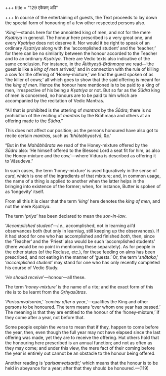 +++
title = "129 एकैकम् अपि"

+++
In course of the entertaining of guests, the Text proceeds to lay down
the special form of honouring of a few other respected persons also.

‘*King*’—stands here for the annointed king of men, and not for the mere
*Kṣatriya* in general. The honour here prescribed is a very great one,
and every *Kṣatriya* does not deserve it. Nor would it be right to speak
of an ordinary *Kṣatriya* along with the ‘accomplished student’ and the
‘teacher;’ for there can be no similarity between the honour accorded to
the Teacher and to an ordinary *Kṣatriya*. There are Vedic texts also
indicative of the same conclusion. For instance, in the
*Ātithyeṣṭi-Brāhmaṇa* we read—‘the guest is like a *king of men*
arrived;’ and in connection with the rule of killing a cow for the
offering of ‘Honey-mixture,’ we find the guest spoken of as ‘the killer
of cows;’ all which goes to show that the said offering is meant for the
*king of men*. Hence the honour here mentioned is to be paid to a king
of men, irrespective of his being a *Kṣatriya* or not. But so far as the
*Śūdra* king of men is concerned, no honours are to be paid to him which
are accompanied by the recitation of Vedic Mantras.

“All that is prohibited is the uttering of *mantras* by the *Śūdra*;
there is no prohibition of the reciting of *mantras* by the Brāhmaṇa and
others at an offering made to the *Śūdra*.”

This does not affect our position; as the persons honoured have also got
to recite certain *mantras*, such as ‘*bhūtebhyastvā*, &c.’

“But in the *Mahābhārata* we read of the Honey-mixture offered by the
*Śūdra* also: ‘He himself offered to the Blessed Lord a seat fit for
him, as also the Honey-mixture and the cow,’—where Vidura is described
as offering it to Vāsudeva.”

In such cases, the term ‘honey-mixture’ is used figuratively in the
sense of *curd*, which is one of the ingredients of that mixture; and,
in common usage, the name of a thing is applied to another when the
latter helps in the bringing into existence of the former; when, for
instance, Butter is spoken of as ‘longevity’ itself.

From all this it is clear that the term ‘*king*’ here denotes the *king
of men*, and not the mere *Kṣatriya*.

The term ‘*priya*’ has been declared to mean the *son-in-law*.

‘*Accomplished student*’—*i.e*., accomplished, not in learning ail’d
observances both (but only in learniug, still keeping up the
observances). If it had stood for one who has accomplished and finished
*both*, then, since the ‘Teacher’ and the ‘Priest’ also would be such
‘accomplished students’ (there would be no point in mentioning these
separately). As for people in the other states (of the Recluse, etc.),
for these feeding on alms has been prescribed, and not eating in the
manner of ‘guests.’ Or, the term ‘*snātaka*,’ ‘*accomplished student*’
may stand for one who has only recently completed his course of Vedic
Study.

‘*He should receive*’—honour—all these.

The term ‘*honey-mixture*’ is the name of a rite; and the exact form of
this rite is to be learnt from the *Gṛhyasūtras*.

‘*Parisamvatsarān*,’ ‘*cominy after a year*,’—qualifies the King and
other persons to be honoured. The term means ‘over whom one year has
passed.’ The meaning is that they are entitled to the honour of the
‘honey-mixture,’ if they come after a year, not before that.

Some people explain the verse to mean that if they, happen to come
before the year, then, even though the full year may not have elapsed
since the last offering was made, yet they are to receive the offering.
Hut others hold that the honouring here prescribed is an annual
function; and not as often as they may come; and under this view, the
mere fact of their coming before the year is entirely out cannot be an
obstacle to the honour being offered.

Another reading is ‘*parisamvatsarāt*;’ which means that the honour is
to be held in abeyance for a year; after that they should be
honoured.—(119)


